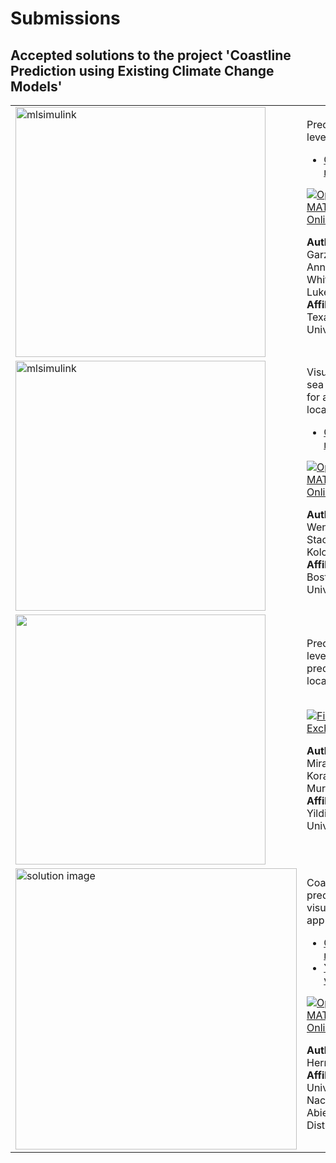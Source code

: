 # Submissions

## Accepted solutions to the project 'Coastline Prediction using Existing Climate Change Models'
<table>
<tr class="odd">
<td>
<img src="https://gist.githubusercontent.com/robertogl/e0115dc303472a9cfd52bbbc8edb7665/raw/ClimateChangeMap.png" alt="mlsimulink" width="400"/>
</td>
<td> 
Predict sea level rise<br>
<ul>
<li><a href="https://github.com/LukeY23/Climate-Change-Map">GitHub repository</a></li>
</ul>

[![Open in MATLAB Online](https://www.mathworks.com/images/responsive/global/open-in-matlab-online.svg)](https://matlab.mathworks.com/open/github/v1?repo=LukeY23/Climate-Change-Map)

**Authors:** Eliseo Garze, Annalaine Whitson, and Luke Yocum</br>
**Affiliation:** Texas A&M University
</td>
</tr>
<tr class="odd">
<td>
<img src="https://gist.githubusercontent.com/robertogl/e0115dc303472a9cfd52bbbc8edb7665/raw/SeaLevelPredictor.png" alt="mlsimulink" width="400"/>
</td>
<td> 
Visualize future sea rise levels for a desidered location<br>
<ul>
<li><a href="https://github.com/skolodz/SeaLevelPredictor">GitHub repository</a></li>
</ul>
  
[![Open in MATLAB Online](https://www.mathworks.com/images/responsive/global/open-in-matlab-online.svg)](https://matlab.mathworks.com/open/github/v1?repo=skolodz/SeaLevelPredictor)

**Authors:** Wenyu Hu and Stacia Kolodziejski</br>
**Affiliation:** Boston University
</td>
</tr>


<tr class="odd">
<td>
<img src="https://gist.githubusercontent.com/robertogl/e0115dc303472a9cfd52bbbc8edb7665/raw/CoastlinePrediction.png" width="400"/>
</td>
<td> 
Predict sea level rise for a predeterrmined location<br><br>

[![File Exchange](https://www.mathworks.com/matlabcentral/images/matlab-file-exchange.svg)](https://www.mathworks.com/matlabcentral/fileexchange/129014-intelligent-control-systems-coastline-prediction)

**Authors:** Berke Miraç and Koray Muradoğlu</br>
**Affiliation:** Yildiz Technical University 
</td>
</tr>
<tr class="odd">
<td width ="500">
<img src="https://gist.githubusercontent.com/robertogl/e0115dc303472a9cfd52bbbc8edb7665/raw/coastlineApp.png" alt="solution image" width="450"/>
</td>
<td width ="500">
Coastline prediction visualization app<br>
<ul>
<li><a href="https://github.com/hpintoGH/CoastlinePrediction/">GitHub repository</a></li>
<li><a href="https://youtu.be/-WUzInq5p_g">YouTube video demo</a></li></ul>

[![Open in MATLAB Online](https://www.mathworks.com/images/responsive/global/open-in-matlab-online.svg)](https://matlab.mathworks.com/open/github/v1?repo=hpintoGH/CoastlinePrediction)

**Author:** Hermes Pinto</br>
**Affiliation** Universidad Nacional Abierta y a Distancia
</td>
</tr>
</table>



